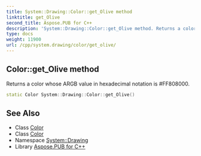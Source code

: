 ```yaml
---
title: System::Drawing::Color::get_Olive method
linktitle: get_Olive
second_title: Aspose.PUB for C++
description: 'System::Drawing::Color::get_Olive method. Returns a color whose ARGB value in hexadecimal notation is #FF808000 in C++.'
type: docs
weight: 11900
url: /cpp/system.drawing/color/get_olive/
---
```

## Color::get_Olive method


Returns a color whose ARGB value in hexadecimal notation is #FF808000.

```cpp
static Color System::Drawing::Color::get_Olive()
```

## See Also

* Class [Color](../)
* Class [Color](../)
* Namespace [System::Drawing](../../)
* Library [Aspose.PUB for C++](../../../)
